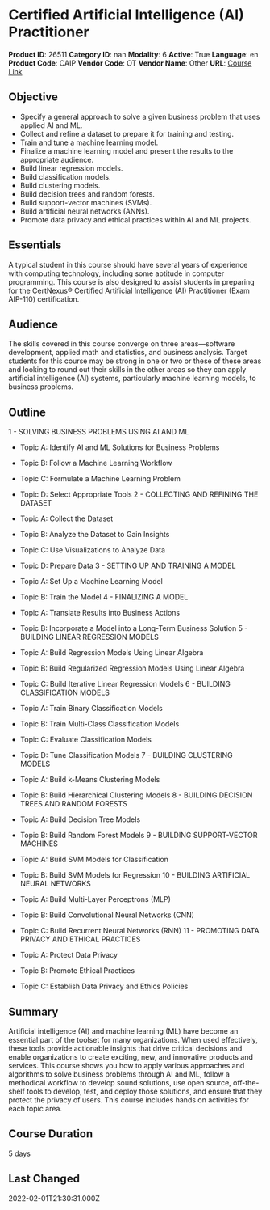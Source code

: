 # Certified Artificial Intelligence (AI) Practitioner

**Product ID**: 26511
**Category ID**: nan
**Modality**: 6
**Active**: True
**Language**: en
**Product Code**: CAIP
**Vendor Code**: OT
**Vendor Name**: Other
**URL**: [Course Link](https://www.fastlaneus.com/course/ot-caip)

## Objective
- Specify a general approach to solve a given business problem that uses applied AI and ML.
- Collect and refine a dataset to prepare it for training and testing.
- Train and tune a machine learning model.
- Finalize a machine learning model and present the results to the appropriate audience.
- Build linear regression models.
- Build classification models.
- Build clustering models.
- Build decision trees and random forests.
- Build support-vector machines (SVMs).
- Build artificial neural networks (ANNs).
- Promote data privacy and ethical practices within AI and ML projects.

## Essentials
A typical student in this course should have several years of experience with computing technology, including some aptitude in computer programming. This course is also designed to assist students in preparing for the CertNexus® Certified Artificial Intelligence (AI) Practitioner (Exam AIP-110) certification.

## Audience
The skills covered in this course converge on three areas—software development, applied math and statistics, and business analysis. Target students for this course may be strong in one or two or these of these areas and looking to round out their skills in the other areas so they can apply artificial intelligence (AI) systems, particularly machine learning models, to business problems.

## Outline
1 - SOLVING BUSINESS PROBLEMS USING AI AND ML


- Topic A: Identify AI and ML Solutions for Business Problems
- Topic B: Follow a Machine Learning Workflow
- Topic C: Formulate a Machine Learning Problem
- Topic D: Select Appropriate Tools
2 - COLLECTING AND REFINING THE DATASET


- Topic A: Collect the Dataset
- Topic B: Analyze the Dataset to Gain Insights
- Topic C: Use Visualizations to Analyze Data
- Topic D: Prepare Data
3 - SETTING UP AND TRAINING A MODEL


- Topic A: Set Up a Machine Learning Model
- Topic B: Train the Model
4 - FINALIZING A MODEL


- Topic A: Translate Results into Business Actions
- Topic B: Incorporate a Model into a Long-Term Business Solution
5 - BUILDING LINEAR REGRESSION MODELS


- Topic A: Build Regression Models Using Linear Algebra
- Topic B: Build Regularized Regression Models Using Linear Algebra
- Topic C: Build Iterative Linear Regression Models
6 - BUILDING CLASSIFICATION MODELS


- Topic A: Train Binary Classification Models
- Topic B: Train Multi-Class Classification Models
- Topic C: Evaluate Classification Models
- Topic D: Tune Classification Models
7 - BUILDING CLUSTERING MODELS


- Topic A: Build k-Means Clustering Models
- Topic B: Build Hierarchical Clustering Models
8 - BUILDING DECISION TREES AND RANDOM FORESTS


- Topic A: Build Decision Tree Models
- Topic B: Build Random Forest Models
9 - BUILDING SUPPORT-VECTOR MACHINES


- Topic A: Build SVM Models for Classification
- Topic B: Build SVM Models for Regression
10 - BUILDING ARTIFICIAL NEURAL NETWORKS


- Topic A: Build Multi-Layer Perceptrons (MLP)
- Topic B: Build Convolutional Neural Networks (CNN)
- Topic C: Build Recurrent Neural Networks (RNN)
11 - PROMOTING DATA PRIVACY AND ETHICAL PRACTICES


- Topic A: Protect Data Privacy
- Topic B: Promote Ethical Practices
- Topic C: Establish Data Privacy and Ethics Policies

## Summary
Artificial intelligence (AI) and machine learning (ML) have become an essential part of the toolset for many organizations. When used effectively, these tools provide actionable insights that drive critical decisions and enable organizations to create exciting, new, and innovative products and services. This course shows you how to apply various approaches and algorithms to solve business problems through AI and ML, follow a methodical workflow to develop sound solutions, use open source, off-the-shelf tools to develop, test, and deploy those solutions, and ensure that they protect the privacy of users. This course includes hands on activities for each topic area.

## Course Duration
5 days

## Last Changed
2022-02-01T21:30:31.000Z
